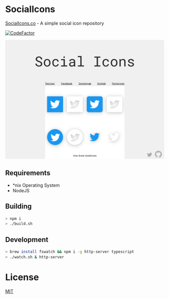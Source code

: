 # SocialIcons

[SocialIcons.co](https://SocialIcons.co) - A simple social icon repository

[![CodeFactor](https://www.codefactor.io/repository/github/isnit0/socialicons/badge)](https://www.codefactor.io/repository/github/isnit0/socialicons)

![Screenshot](./screenshot.png)

## Requirements
- *nix Operating System
- NodeJS

## Building
```bash
> npm i
> ./build.sh
```

## Development
```bash
> brew install fswatch && npm i -g http-server typescript
> ./watch.sh & http-server
```

# License
[MIT](./LICENSE)
